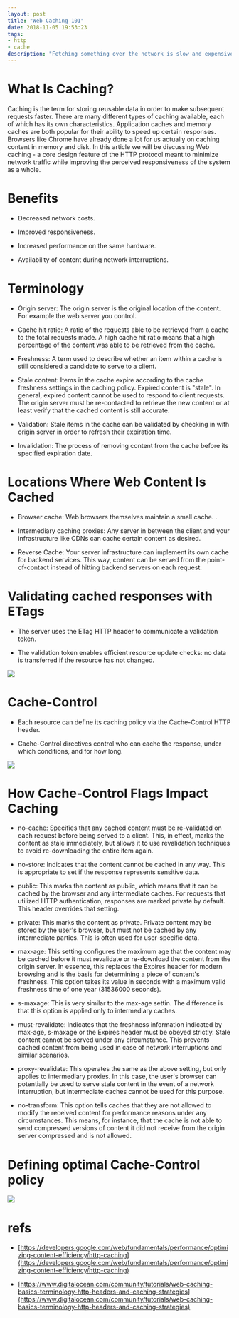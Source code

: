 ```yaml
---
layout: post
title: "Web Caching 101"
date: 2018-11-05 19:53:23
tags:
- http
- cache
description: "Fetching something over the network is slow and expensive. Content caching is one of the most effective ways to improve."
---
```


# What Is Caching?

Caching is the term for storing reusable data in order to make subsequent requests faster. There are many different types of caching available, each of which has its own characteristics. Application caches and memory caches are both popular for their ability to speed up certain responses. Browsers like Chrome have already done a lot for us actually on caching content in memory and disk. In this article we will be discussing Web caching - a core design feature of the HTTP protocol meant to minimize network traffic while improving the perceived responsiveness of the system as a whole.

# Benefits

- Decreased network costs.

- Improved responsiveness.

- Increased performance on the same hardware.

- Availability of content during network interruptions.

# Terminology

- Origin server: The origin server is the original location of the content. For example the  web server you control.

- Cache hit ratio: A ratio of the requests able to be retrieved from a cache to the total requests made. A high cache hit ratio means that a high percentage of the content was able to be retrieved from the cache.

- Freshness: A term used to describe whether an item within a cache is still considered a candidate to serve to a client.

- Stale content: Items in the cache expire according to the cache freshness settings in the caching policy. Expired content is "stale". In general, expired content cannot be used to respond to client requests. The origin server must be re-contacted to retrieve the new content or at least verify that the cached content is still accurate.

- Validation: Stale items in the cache can be validated by checking in with origin server in order to refresh their expiration time.

- Invalidation: The process of removing content from the cache before its specified expiration date.

# Locations Where Web Content Is Cached

- Browser cache: Web browsers themselves maintain a small cache. .

- Intermediary caching proxies: Any server in between the client and your infrastructure like CDNs can cache certain content as desired.

- Reverse Cache: Your server infrastructure can implement its own cache for backend services. This way, content can be served from the point-of-contact instead of hitting backend servers on each request.

# Validating cached responses with ETags

- The server uses the ETag HTTP header to communicate a validation token.

- The validation token enables efficient resource update checks: no data is transferred if the resource has not changed.

![](/assets/images/2018-11-05/http-cache-control.png)

# Cache-Control

- Each resource can define its caching policy via the Cache-Control HTTP header.

- Cache-Control directives control who can cache the response, under which conditions, and for how long.

![](/assets/images/2018-11-05/http-cache-control-highlight.png)

# How Cache-Control Flags Impact Caching

- no-cache: Specifies that any cached content must be re-validated on each request before being served to a client. This, in effect, marks the content as stale immediately, but allows it to use revalidation techniques to avoid re-downloading the entire item again.

- no-store: Indicates that the content cannot be cached in any way. This is appropriate to set if the response represents sensitive data.

- public: This marks the content as public, which means that it can be cached by the browser and any intermediate caches. For requests that utilized HTTP authentication, responses are marked private by default. This header overrides that setting.

- private: This marks the content as private. Private content may be stored by the user's browser, but must not be cached by any intermediate parties. This is often used for user-specific data.

- max-age: This setting configures the maximum age that the content may be cached before it must revalidate or re-download the content from the origin server. In essence, this replaces the Expires header for modern browsing and is the basis for determining a piece of content's freshness. This option takes its value in seconds with a maximum valid freshness time of one year (31536000 seconds).

- s-maxage: This is very similar to the max-age settin. The difference is that this option is applied only to intermediary caches.

- must-revalidate: Indicates that the freshness information indicated by max-age, s-maxage or the Expires header must be obeyed strictly. Stale content cannot be served under any circumstance. This prevents cached content from being used in case of network interruptions and similar scenarios.

- proxy-revalidate: This operates the same as the above setting, but only applies to intermediary proxies. In this case, the user's browser can potentially be used to serve stale content in the event of a network interruption, but intermediate caches cannot be used for this purpose.

- no-transform: This option tells caches that they are not allowed to modify the received content for performance reasons under any circumstances. This means, for instance, that the cache is not able to send compressed versions of content it did not receive from the origin server compressed and is not allowed.

# Defining optimal Cache-Control policy

![](/assets/images/2018-11-05/http-cache-decision-tree.png)

# refs

- [https://developers.google.com/web/fundamentals/performance/optimizing-content-efficiency/http-caching](https://developers.google.com/web/fundamentals/performance/optimizing-content-efficiency/http-caching)

- [https://www.digitalocean.com/community/tutorials/web-caching-basics-terminology-http-headers-and-caching-strategies](https://www.digitalocean.com/community/tutorials/web-caching-basics-terminology-http-headers-and-caching-strategies)
